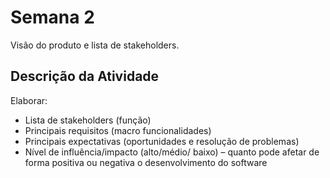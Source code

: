 # Semana 2

Visão do produto e lista de stakeholders.

## Descrição da Atividade
Elaborar:
* Lista de stakeholders (função)
* Principais requisitos (macro funcionalidades)
* Principais expectativas (oportunidades e resolução de problemas)
* Nível de influência/impacto (alto/médio/ baixo) – quanto pode afetar de forma positiva ou negativa o desenvolvimento do software
